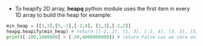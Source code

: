 * To heapify 2D array, **heapq** python module uses the first item in every 1D array to build the heap for example:
```python
min_heap = [[3,3],[5,-1],[-2,4], [1,3],[-2,2]]
heapq.heapify(min_heap) # return [[-2, 2], [1, 3], [-2, 4], [3, 3], [5, -1]]
print([-100,1000000] > [-20,4000000000]) # return False cuz we care only about the first # item which is -100 not 1000000 ==>> -100 < -20 this is why it's False
```